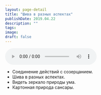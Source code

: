 ```yaml
---
layout: page-detail
title: "Шива в разных аспектах"
publishDate: 2019.04.22
description: ""
tags:
image:
draft: false
---
```


<audio title="2019.04.22 - Шива в разных аспектах.mp3" src="https://filer-api.advayta.org/v1.0/public/files/74114" controls=""></audio>

* Соединение действий с созерцанием.
* Шива в разных аспектах.
* Видеть зеркало природы ума.
* Картонная природа сансары.

  
